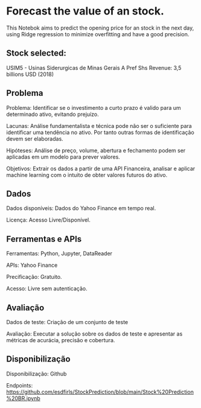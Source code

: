 # Forecast the value of an stock.

This Notebok aims to predict the opening price for an stock in the next day, using Ridge regression to minimize overfitting and have a good precision.

## Stock selected:
USIM5 - Usinas Siderurgicas de Minas Gerais A Pref Shs
Revenue: 3,5 billions USD (2018)

## Problema
Problema: Identificar se o investimento a curto prazo é valido para um determinado ativo, evitando prejuízo.

Lacunas: Análise fundamentalista e técnica pode não ser o suficiente para identificar uma tendência no ativo. Por tanto outras formas de identificação devem ser elaboradas.

Hipóteses: Análise de preço, volume, abertura e fechamento podem ser aplicadas em um modelo para prever valores.

Objetivos: Extrair os dados a partir de uma API Financeira, analisar e aplicar machine learning com o intuito de obter valores futuros do ativo.

## Dados
Dados disponíveis: Dados do Yahoo Finance em tempo real.

Licença: Acesso Livre/Disponível.

## Ferramentas e APIs
Ferramentas: Python, Jupyter, DataReader

APIs: Yahoo Finance

Precificação: Gratuito.

Acesso: Livre sem autenticação.

## Avaliação
Dados de teste: Criação de um conjunto de teste 

Avaliação: Executar a solução sobre os dados de teste e apresentar as métricas de acurácia, precisão e cobertura.

## Disponibilização
Disponibilização: Github

Endpoints: https://github.com/esdfirls/StockPrediction/blob/main/Stock%20Prediction%20BR.ipynb
